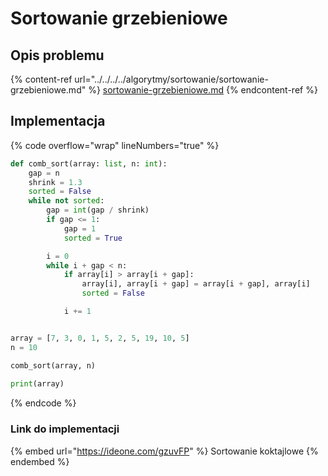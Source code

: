 # Sortowanie grzebieniowe

## Opis problemu

{% content-ref url="../../../../algorytmy/sortowanie/sortowanie-grzebieniowe.md" %}
[sortowanie-grzebieniowe.md](../../../../algorytmy/sortowanie/sortowanie-grzebieniowe.md)
{% endcontent-ref %}

## Implementacja

{% code overflow="wrap" lineNumbers="true" %}
```python
def comb_sort(array: list, n: int):
    gap = n
    shrink = 1.3
    sorted = False
    while not sorted:
        gap = int(gap / shrink)
        if gap <= 1:
            gap = 1
            sorted = True

        i = 0
        while i + gap < n:
            if array[i] > array[i + gap]:
                array[i], array[i + gap] = array[i + gap], array[i]
                sorted = False

            i += 1


array = [7, 3, 0, 1, 5, 2, 5, 19, 10, 5]
n = 10

comb_sort(array, n)
    
print(array)
```
{% endcode %}

### Link do implementacji

{% embed url="https://ideone.com/gzuvFP" %}
Sortowanie koktajlowe
{% endembed %}